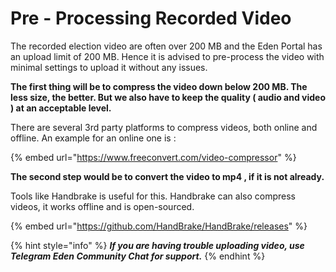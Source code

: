 # Pre - Processing Recorded Video

The recorded election video are often over 200 MB and the Eden Portal has an upload limit of 200 MB. Hence it is advised to pre-process the video with minimal settings to upload it without any issues.

**The first thing will be to compress the video down below 200 MB. The less size, the better. But we also have to keep the quality ( audio and video ) at an acceptable level.**

There are several  3rd party platforms to compress videos, both online and offline. An example for an online one is :&#x20;

{% embed url="https://www.freeconvert.com/video-compressor" %}

**The second step would be to convert the video to mp4 , if it is not already.**&#x20;

Tools like Handbrake is useful for this. Handbrake can also compress videos, it works offline and is open-sourced.

{% embed url="https://github.com/HandBrake/HandBrake/releases" %}

{% hint style="info" %}
_**If you are having trouble uploading video, use Telegram Eden Community Chat for support.**_
{% endhint %}

